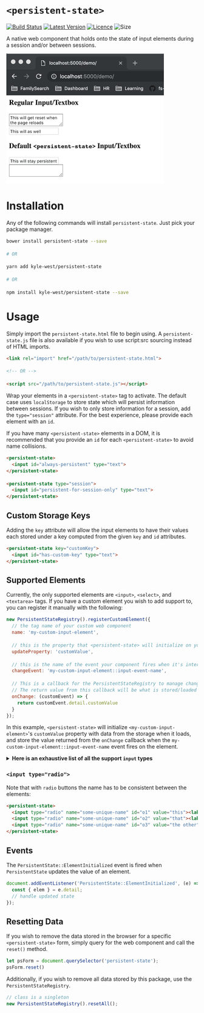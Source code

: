# `<persistent-state>`

[![Build Status](https://travis-ci.com/kyle-west/persistent-state.svg?branch=master)](https://travis-ci.com/kyle-west/persistent-state) [![Latest Version](https://img.shields.io/github/release/kyle-west/persistent-state.svg)](https://github.com/kyle-west/persistent-state/releases/latest) [![Licence](https://img.shields.io/github/license/kyle-west/persistent-state.svg)](https://github.com/kyle-west/persistent-state/blob/master/LICENSE) ![Size](https://img.shields.io/github/size/kyle-west/persistent-state/persistent-state.js.svg)

A native web component that holds onto the state of input elements during a
session and/or between sessions.

![Visual Example](./demo/example.gif)

# Installation

Any of the following commands will install `persistent-state`. Just pick your
package manager.

```sh
bower install persistent-state --save

# OR

yarn add kyle-west/persistent-state

# OR

npm install kyle-west/persistent-state --save
```

# Usage

Simply import the `persistent-state.html` file to begin using. A `persistent-state.js`
file is also available if you wish to use script:src sourcing instead of HTML imports.

```html
<link rel="import" href="/path/to/persistent-state.html">

<!-- OR -->

<script src="/path/to/persistent-state.js"></script>
```

Wrap your elements in a `<persistent-state>` tag to activate. The default case
uses `localStorage` to store state which will persist information between sessions.
If you wish to only store information for a session, add the `type="session"`
attribute. For the best experience, please provide each element with an `id`.

If you have many `<persistent-state>` elements in a DOM, it is recommended that
you provide an `id` for each `<persistent-state>` to avoid name collisions.

```html
<persistent-state>
  <input id="always-persistent" type="text">
</persistent-state>

<persistent-state type="session">
  <input id="persistent-for-session-only" type="text">
</persistent-state>
```

## Custom Storage Keys

Adding the `key` attribute will allow the input elements to have their values
each stored under a key computed from the given `key` and `id` attributes.

```html
<persistent-state key="customKey">
  <input id="has-custom-key" type="text">
</persistent-state>
```

## Supported Elements

Currently, the only supported elements are `<input>`, `<select>`, and `<textarea>` tags.
If you have a custom element you wish to add support to, you can register it
manually with the following:

```js
new PersistentStateRegistry().registerCustomElement({
  // the tag name of your custom web component
  name: 'my-custom-input-element',
  
  // this is the property that <persistent-state> will initialize on your component with any stored values
  updateProperty: 'customValue',

  // this is the name of the event your component fires when it's internal input value changes
  changeEvent: 'my-custom-input-element::input-event-name',

  // This is a callback for the PersistentStateRegistry to manage changes from your element.
  // The return value from this callback will be what is stored/loaded from memory
  onChange: (customEvent) => {
    return customEvent.detail.customValue
  }
});
```

In this example, `<persistent-state>` will initialize `<my-custom-input-element>`'s `customValue` property with data from the storage when it loads, and store the value returned from the `onChange` callback when the `my-custom-input-element::input-event-name` event fires on the element. 

<details>
<summary><strong>Here is an exhaustive list of all the support <code>input</code> types</strong></summary>

- `checkbox`
- `color`
- `date`
- `datetime-local`
- `email`
- `hidden`
- `month`
- `number`
- `password`
- `radio`
- `range`
- `search`
- `tel`
- `text`
- `time`
- `url`
- `week`

</details>

### `<input type="radio">`

Note that with `radio` buttons the name has to be consistent between the elements:
```html
<persistent-state>
  <input type="radio" name="some-unique-name" id="o1" value="this"><label for="o1">This</label>
  <input type="radio" name="some-unique-name" id="o2" value="that"><label for="o2">That</label>
  <input type="radio" name="some-unique-name" id="o3" value="the other"><label for="o3">Or the Other</label>
</persistent-state>
```

## Events

The `PersistentState::ElementInitialized` event is fired when `PersistentState` updates
the value of an element.

```js
document.addEventListener('PersistentState::ElementInitialized', (e) => {
  const { elem } = e.detail;
  // handle updated state
});
```

## Resetting Data

If you wish to remove the data stored in the browser for a specific `<persistent-state>` form,
simply query for the web component and call the `reset()` method.

```js
let psForm = document.querySelector('persistent-state');
psForm.reset()
```

Additionally, if you wish to remove all data stored by this package, use the `PersistentStateRegistry`.

```js
// class is a singleton
new PersistentStateRegistry().resetAll();
```
